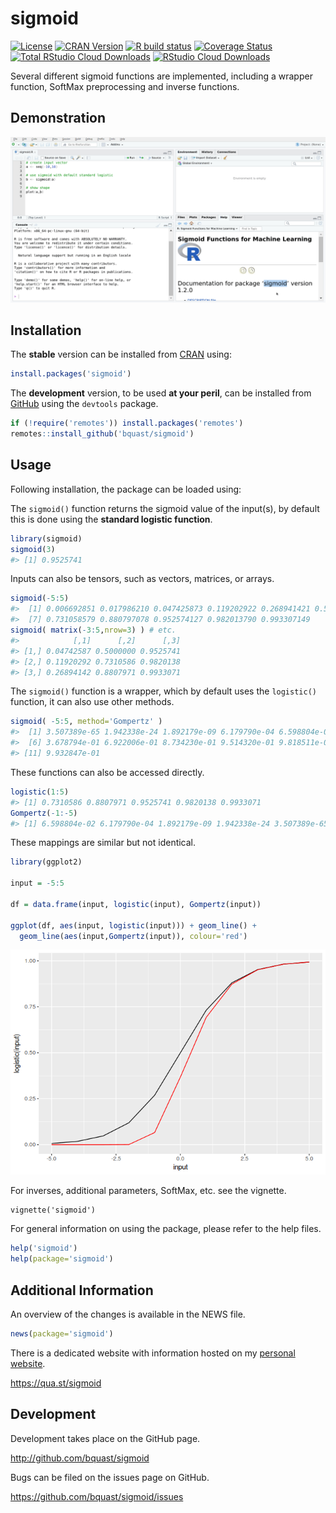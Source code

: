 
<!-- README.md is generated from README.Rmd. Please edit that file -->

# sigmoid

[![License](http://img.shields.io/badge/license-GPLv3-brightgreen.svg)](http://www.gnu.org/licenses/gpl-3.0.html)
[![CRAN Version](http://www.r-pkg.org/badges/version/sigmoid)](https://cran.r-project.org/package=sigmoid)
[![R build status](https://github.com/bquast/sigmoid/workflows/R-CMD-check/badge.svg)](https://github.com/bquast/sigmoid/actions?workflow=R-CMD-check)
[![Coverage Status](https://img.shields.io/codecov/c/github/bquast/sigmoid/master.svg)](https://codecov.io/bquast/sigmoid/sigmoid?branch=master)
[![Total RStudio Cloud Downloads](http://cranlogs.r-pkg.org/badges/grand-total/sigmoid?color=brightgreen)](https://cran.r-project.org/package=sigmoid)
[![RStudio Cloud Downloads](http://cranlogs.r-pkg.org/badges/sigmoid?color=brightgreen)](https://cran.r-project.org/package=sigmoid)

Several different sigmoid functions are implemented, including a wrapper
function, SoftMax preprocessing and inverse functions.

## Demonstration
![sigmoid demonstration](https://github.com/bquast/R-demo-GIFs/blob/master/sigmoid.gif)

## Installation

The **stable** version can be installed from
[CRAN](https://cran.r-project.org/package=sigmoid) using:

``` r
install.packages('sigmoid')
```

The **development** version, to be used **at your peril**, can be
installed from [GitHub](http://github.com/bquast/sigmoid) using the
`devtools` package.

``` r
if (!require('remotes')) install.packages('remotes')
remotes::install_github('bquast/sigmoid')
```

## Usage

Following installation, the package can be loaded using:

The `sigmoid()` function returns the sigmoid value of the input(s), by
default this is done using the **standard logistic function**.

``` r
library(sigmoid)
sigmoid(3)
#> [1] 0.9525741
```

Inputs can also be tensors, such as vectors, matrices, or arrays.

``` r
sigmoid(-5:5)
#>  [1] 0.006692851 0.017986210 0.047425873 0.119202922 0.268941421 0.500000000
#>  [7] 0.731058579 0.880797078 0.952574127 0.982013790 0.993307149
sigmoid( matrix(-3:5,nrow=3) ) # etc.
#>            [,1]      [,2]      [,3]
#> [1,] 0.04742587 0.5000000 0.9525741
#> [2,] 0.11920292 0.7310586 0.9820138
#> [3,] 0.26894142 0.8807971 0.9933071
```

The `sigmoid()` function is a wrapper, which by default uses the
`logistic()` function, it can also use other methods.

``` r
sigmoid( -5:5, method='Gompertz' )
#>  [1] 3.507389e-65 1.942338e-24 1.892179e-09 6.179790e-04 6.598804e-02
#>  [6] 3.678794e-01 6.922006e-01 8.734230e-01 9.514320e-01 9.818511e-01
#> [11] 9.932847e-01
```

These functions can also be accessed directly.

``` r
logistic(1:5)
#> [1] 0.7310586 0.8807971 0.9525741 0.9820138 0.9933071
Gompertz(-1:-5)
#> [1] 6.598804e-02 6.179790e-04 1.892179e-09 1.942338e-24 3.507389e-65
```

These mappings are similar but not identical.

``` r
library(ggplot2)

input = -5:5

df = data.frame(input, logistic(input), Gompertz(input))

ggplot(df, aes(input, logistic(input))) + geom_line() +
  geom_line(aes(input,Gompertz(input)), colour='red')
```

![](tools/sigmoid-shape-1.png)<!-- -->

For inverses, additional parameters, SoftMax, etc. see the vignette.

    vignette('sigmoid')

For general information on using the package, please refer to the help
files.

``` r
help('sigmoid')
help(package='sigmoid')
```

## Additional Information

An overview of the changes is available in the NEWS file.

``` r
news(package='sigmoid')
```

There is a dedicated website with information hosted on my [personal
website](https://qua.st/).

<https://qua.st/sigmoid>

## Development

Development takes place on the GitHub page.

<http://github.com/bquast/sigmoid>

Bugs can be filed on the issues page on GitHub.

<https://github.com/bquast/sigmoid/issues>
